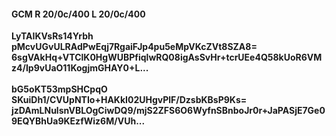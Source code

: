 #### GCM R 20/0c/400 L 20/0c/400
**LyTAIKVsRs14Yrbh**<br/>**pMcvUGvULRAdPwEqj7RgaiFJp4pu5eMpVKcZVt8SZA8=**<br/>**6sgVAkHq+VTClK0HgWUBPfiqlwRQ08igAsSvHr+tcrUEe4Q58kUoR6VMz4/Ip9vUaO11KogjmGHAY0+L...**<br/><br/>
**bG5oKT53mpSHCpqO**<br/>**SKuiDh1/CVUpNTIo+HAKkI02UHgvPlF/DzsbKBsP9Ks=**<br/>**jzDAmLNulsnVBLOgCiwDQ9/mjS2ZFS6O6WyfnSBnboJr0r+JaPASjE7Ge09EQYBhUa9KEzfWiz6M/VUh...**